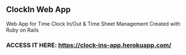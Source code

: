 ## ClockIn Web App

Web App for Time Clock In/Out & Time Sheet Management
Created with Ruby on Rails

### ACCESS IT HERE: https://clock-ins-app.herokuapp.com/


